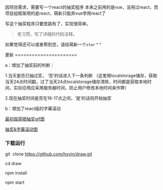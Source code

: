 因项目需求，需要写一个react的抽奖程序
本来之前用的是vue，没用过react，而项目组框架用的是react，萌新只能弃vue学用react了

写这个抽奖程序只要思路有了，实现很简单。

>老习惯，写了详细的代码注释。

如果觉得还可以或者帮到您，请给萌新一个`star` ^ ^

更新 ======================

a：增加了抽奖前的判断：

1.当天是否已抽过奖， ‘否’的话进入下一条判断 
（这里用localstorage储存，获取当天24点时间戳，过了当天24点localstorage储存清除，时间都是获取本地时间，实际应用应采用服务器时间，防止用户修改本地时间来作弊）


2.现在抽奖时间是否在16-17点之间，‘是’的话则开始抽奖

b：增加了react版的字幕滚动


[最初版简陋抽奖gif图](http://ooytyiziz.bkt.clouddn.com/QQ20170715-193001-HD.gif)

[抽奖&字幕滚动图](http://ooytyiziz.bkt.clouddn.com/draw.png)

### 下载运行

git  clone https://github.com/hxvin/draw.git

cd draw

npm install

npm start
